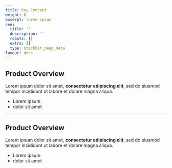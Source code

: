 ```yaml
---
title: Key Concept
weight: 0
excerpt: lorem-ipsum
seo:
  title: ''
  description: ''
  robots: []
  extra: []
  type: stackbit_page_meta
layout: docs
---
```

## Product Overview

Lorem ipsum dolor sit amet, **consectetur adipiscing elit**, sed do eiusmod tempor incididunt ut labore et dolore magna aliqua.

- Lorem ipsum
- dolor sit amet

---
## Product Overview

Lorem ipsum dolor sit amet, **consectetur adipiscing elit**, sed do eiusmod tempor incididunt ut labore et dolore magna aliqua.

- Lorem ipsum
- dolor sit amet